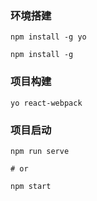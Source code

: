 ### 环境搭建

```
npm install -g yo

npm install -g

```
### 项目构建

```
yo react-webpack
```

### 项目启动
```
npm run serve

# or

npm start
```
